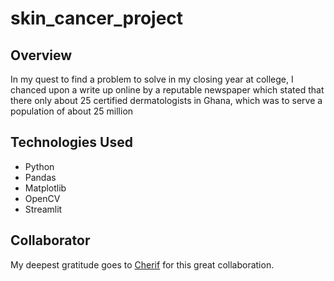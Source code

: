 # skin_cancer_project

## Overview
In my quest to find a problem to solve in my closing year at college, I chanced upon a write up online by a reputable newspaper which stated that there only about 25 certified dermatologists in Ghana, which was to serve a population of about 25 million  

## Technologies Used
<ul>
  <li>Python</li>
  <liTensorFlow></li>
  <liNumPy></li>
  <li>Pandas</li>
  <li>Matplotlib</li>
  <li>OpenCV</li>
  <li>Streamlit</li>
</ul>

## Collaborator
My deepest gratitude goes to <a href="https://www.linkedin.com/in/ch%C3%A9rif-salif-haidara/">Cherif</a> for this great collaboration.

